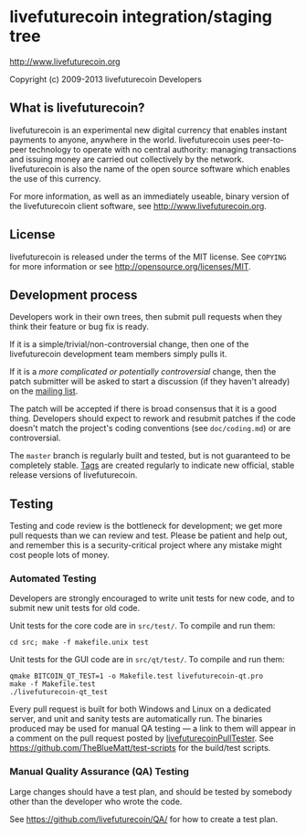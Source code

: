 livefuturecoin integration/staging tree
================================

http://www.livefuturecoin.org

Copyright (c) 2009-2013 livefuturecoin Developers

What is livefuturecoin?
----------------

livefuturecoin is an experimental new digital currency that enables instant payments to
anyone, anywhere in the world. livefuturecoin uses peer-to-peer technology to operate
with no central authority: managing transactions and issuing money are carried
out collectively by the network. livefuturecoin is also the name of the open source
software which enables the use of this currency.

For more information, as well as an immediately useable, binary version of
the livefuturecoin client software, see http://www.livefuturecoin.org.

License
-------

livefuturecoin is released under the terms of the MIT license. See `COPYING` for more
information or see http://opensource.org/licenses/MIT.

Development process
-------------------

Developers work in their own trees, then submit pull requests when they think
their feature or bug fix is ready.

If it is a simple/trivial/non-controversial change, then one of the livefuturecoin
development team members simply pulls it.

If it is a *more complicated or potentially controversial* change, then the patch
submitter will be asked to start a discussion (if they haven't already) on the
[mailing list](http://sourceforge.net/mailarchive/forum.php?forum_name=livefuturecoin-development).

The patch will be accepted if there is broad consensus that it is a good thing.
Developers should expect to rework and resubmit patches if the code doesn't
match the project's coding conventions (see `doc/coding.md`) or are
controversial.

The `master` branch is regularly built and tested, but is not guaranteed to be
completely stable. [Tags](https://github.com/livefuturecoin/livefuturecoin/tags) are created
regularly to indicate new official, stable release versions of livefuturecoin.

Testing
-------

Testing and code review is the bottleneck for development; we get more pull
requests than we can review and test. Please be patient and help out, and
remember this is a security-critical project where any mistake might cost people
lots of money.

### Automated Testing

Developers are strongly encouraged to write unit tests for new code, and to
submit new unit tests for old code.

Unit tests for the core code are in `src/test/`. To compile and run them:

    cd src; make -f makefile.unix test

Unit tests for the GUI code are in `src/qt/test/`. To compile and run them:

    qmake BITCOIN_QT_TEST=1 -o Makefile.test livefuturecoin-qt.pro
    make -f Makefile.test
    ./livefuturecoin-qt_test

Every pull request is built for both Windows and Linux on a dedicated server,
and unit and sanity tests are automatically run. The binaries produced may be
used for manual QA testing — a link to them will appear in a comment on the
pull request posted by [livefuturecoinPullTester](https://github.com/livefuturecoinPullTester). See https://github.com/TheBlueMatt/test-scripts
for the build/test scripts.

### Manual Quality Assurance (QA) Testing

Large changes should have a test plan, and should be tested by somebody other
than the developer who wrote the code.

See https://github.com/livefuturecoin/QA/ for how to create a test plan.
